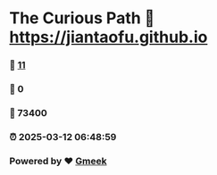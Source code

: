 # The Curious Path :link: https://jiantaofu.github.io 
### :page_facing_up: [11](https://jiantaofu.github.io/tag.html) 
### :speech_balloon: 0 
### :hibiscus: 73400 
### :alarm_clock: 2025-03-12 06:48:59 
### Powered by :heart: [Gmeek](https://github.com/Meekdai/Gmeek)
